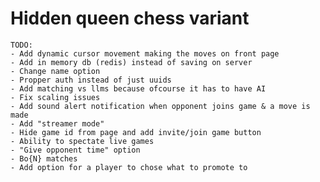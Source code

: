 # Hidden queen chess variant
    TODO:
    - Add dynamic cursor movement making the moves on front page
    - Add in memory db (redis) instead of saving on server
    - Change name option
    - Propper auth instead of just uuids
    - Add matching vs llms because ofcourse it has to have AI
    - Fix scaling issues
    - Add sound alert notification when opponent joins game & a move is made
    - Add "streamer mode"
    - Hide game id from page and add invite/join game button
    - Ability to spectate live games
    - "Give opponent time" option
    - Bo{N} matches
    - Add option for a player to chose what to promote to
    